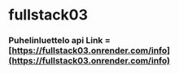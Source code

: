 # fullstack03

### Puhelinluettelo api Link = [https://fullstack03.onrender.com/info](https://fullstack03.onrender.com/info)
